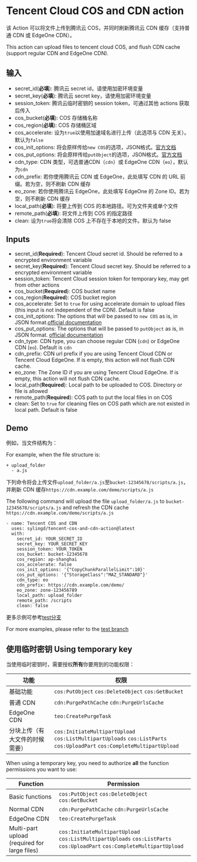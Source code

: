 # Tencent Cloud COS and CDN action

该 Action 可以将文件上传到腾讯云 COS，并同时刷新腾讯云 CDN 缓存（支持普通 CDN 或 EdgeOne CDN）。

This action can upload files to tencent cloud COS, and flush CDN cache (support regular CDN and EdgeOne CDN).

## 输入

- secret_id(**必填**): 腾讯云 secret id，请使用加密环境变量
- secret_key(**必填**): 腾讯云 secret key，请使用加密环境变量
- session_token: 腾讯云临时密钥的 session token，可通过其他 actions 获取后传入
- cos_bucket(**必填**): COS 存储桶名称
- cos_region(**必填**): COS 存储桶区域
- cos_accelerate: 设为`true`以使用加速域名进行上传（此选项与 CDN 无关）。默认为`false`
- cos_init_options: 将会原样传给`new COS`的选项，JSON格式。[官方文档](https://cloud.tencent.com/document/product/436/8629)
- cos_put_options: 将会原样传给`putObject`的选项，JSON格式。[官方文档](https://cloud.tencent.com/document/product/436/64980)
- cdn_type: CDN 类型，可选普通CDN（`cdn`）或 EdgeOne CDN（`eo`），默认为`cdn`
- cdn_prefix: 若你使用腾讯云 CDN 或 EdgeOne，此处填写 CDN 的 URL 前缀。若为空，则不刷新 CDN 缓存
- eo_zone: 若你使用腾讯云 EdgeOne，此处填写 EdgeOne 的 Zone ID。若为空，则不刷新 CDN 缓存
- local_path(**必填**): 将要上传到 COS 的本地路径。可为文件夹或单个文件
- remote_path(**必填**): 将文件上传到 COS 的指定路径
- clean: 设为`true`将会清除 COS 上不存在于本地的文件。默认为 false

## Inputs

- secret_id(**Required**): Tencent Cloud secret id. Should be referred to a encrypted environment variable
- secret_key(**Required**): Tencent Cloud secret key. Should be referred to a encrypted environment variable
- session_token: Tencent Cloud session token for temporary key, may get from other actions
- cos_bucket(**Required**): COS bucket name
- cos_region(**Required**): COS bucket region
- cos_accelerate: Set to `true` for using accelerate domain to upload files (this input is not independent of the CDN). Default is false
- cos_init_options: The options that will be passed to `new COS` as is, in JSON format.[official documentation](https://cloud.tencent.com/document/product/436/8629)
- cos_put_options: The options that will be passed to `putObject` as is, in JSON format. [official documentation](https://cloud.tencent.com/document/product/436/64980)
- cdn_type: CDN type, you can choose regular CDN (`cdn`) or EdgeOne CDN (`eo`). Default is `cdn`
- cdn_prefix: CDN url prefix if you are using Tencent Cloud CDN or Tencent Cloud EdgeOne. If is empty, this action will not flush CDN cache.
- eo_zone: The Zone ID if you are using Tencent Cloud EdgeOne. If is empty, this action will not flush CDN cache.
- local_path(**Required**): Local path to be uploaded to COS. Directory or file is allowed
- remote_path(**Required**): COS path to put the local files in on COS
- clean: Set to `true` for cleaning files on COS path which are not existed in local path. Default is false

## Demo

例如，当文件结构为：

For example, when the file structure is:

```
+ upload_folder
  - a.js
```

下列命令将会上传文件`upload_folder/a.js`至`bucket-12345678/scripts/a.js`，并刷新 CDN 缓存`https://cdn.example.com/demo/scripts/a.js`

The following command will upload the file `upload_folder/a.js` to `bucket-12345678/scripts/a.js` and refresh the CDN cache `https://cdn.example.com/demo/scripts/a.js`

```
- name: Tencent COS and CDN
  uses: sylingd/tencent-cos-and-cdn-action@latest
  with:
    secret_id: YOUR_SECRET_ID
    secret_key: YOUR_SECRET_KEY
    session_token: YOUR_TOKEN
    cos_bucket: bucket-12345678
    cos_region: ap-shanghai
    cos_accelerate: false
    cos_init_options: '{"CopyChunkParallelLimit":10}'
    cos_put_options: '{"StorageClass":"MAZ_STANDARD"}'
    cdn_type: eo
    cdn_prefix: https://cdn.example.com/demo/
    eo_zone: zone-123456789
    local_path: upload_folder
    remote_path: /scripts
    clean: false
```

更多示例可参考[test分支](https://github.com/sylingd/tencent-cos-and-cdn-action/tree/test)

For more examples, please refer to the [test branch](https://github.com/sylingd/tencent-cos-and-cdn-action/tree/test)

## 使用临时密钥 Using temporary key

当使用临时密钥时，需要授权**所有**你要用到的功能权限：

| 功能 | 权限 |
| --- | --- |
| 基础功能 | `cos:PutObject` `cos:DeleteObject` `cos:GetBucket` |
| 普通 CDN | `cdn:PurgePathCache` `cdn:PurgeUrlsCache` |
| EdgeOne CDN | `teo:CreatePurgeTask` |
| 分块上传（有大文件的时候需要） | `cos:InitiateMultipartUpload` `cos:ListMultipartUploads` `cos:ListParts` `cos:UploadPart` `cos:CompleteMultipartUpload` |

When using a temporary key, you need to authorize **all** the function permissions you want to use:

| Function | Permission |
| --- | --- |
| Basic functions | `cos:PutObject` `cos:DeleteObject` `cos:GetBucket` |
| Normal CDN | `cdn:PurgePathCache` `cdn:PurgeUrlsCache` |
| EdgeOne CDN | `teo:CreatePurgeTask` |
| Multi-part upload (required for large files) | `cos:InitiateMultipartUpload` `cos:ListMultipartUploads` `cos:ListParts` `cos:UploadPart` `cos:CompleteMultipartUpload` |
